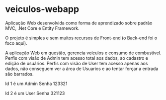 # veiculos-webapp
Aplicação Web desenvolvida como forma de aprendizado sobre padrão MVC, .Net Core e Entity Framework.

O projeto é simples e sem muitos recursos de Front-end (o Back-end foi o foco aqui).

A aplicação Web em questão, gerencia veículos e consumo de combustível. Perfis com visão de Admin tem acesso total aos dados, ao cadastro e edição de usuários. Perfis com visão de User tem acesso apenas aos dados, não conseguem ver a área de Usuarios e ao tentar forçar a entrada são barrados.

Id 1 é um Admin
Senha 123321

Id 2 é um User
Senha 321123
